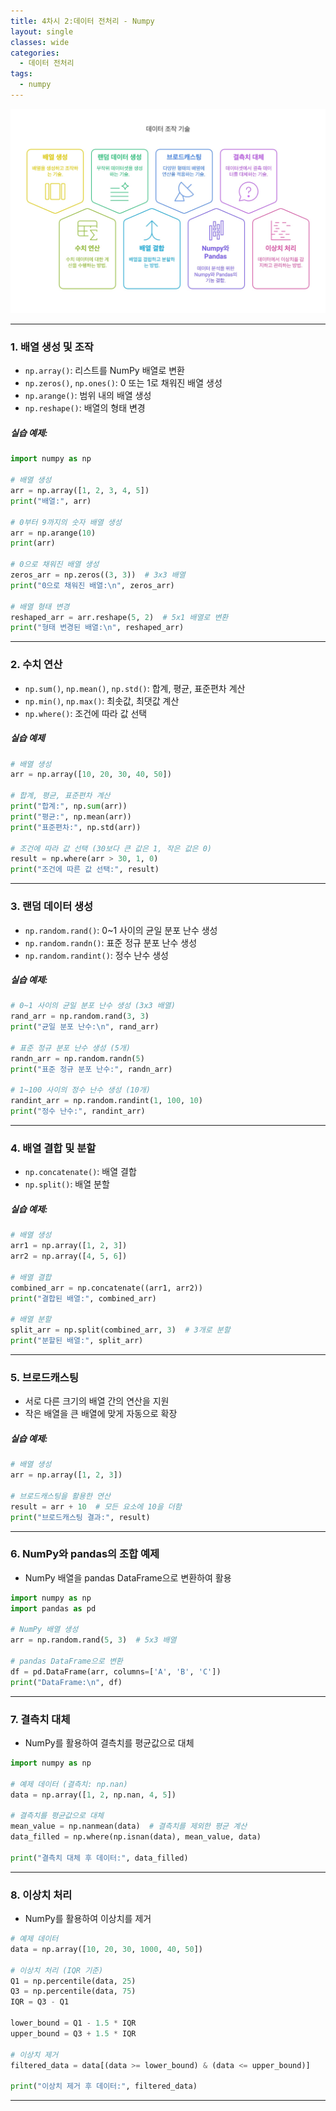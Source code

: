 ```yaml
---
title: 4차시 2:데이터 전처리 - Numpy
layout: single
classes: wide
categories:
  - 데이터 전처리
tags:
  - numpy
---
```


![numpy개요](/assets/images/numpy.jpg)

---

### **1. 배열 생성 및 조작**

  - `np.array()`: 리스트를 NumPy 배열로 변환
  - `np.zeros()`, `np.ones()`: 0 또는 1로 채워진 배열 생성
  - `np.arange()`: 범위 내의 배열 생성
  - `np.reshape()`: 배열의 형태 변경

##### **실습 예제**:

```python
import numpy as np

# 배열 생성
arr = np.array([1, 2, 3, 4, 5])
print("배열:", arr)

# 0부터 9까지의 숫자 배열 생성
arr = np.arange(10)
print(arr)

# 0으로 채워진 배열 생성
zeros_arr = np.zeros((3, 3))  # 3x3 배열
print("0으로 채워진 배열:\n", zeros_arr)

# 배열 형태 변경
reshaped_arr = arr.reshape(5, 2)  # 5x1 배열로 변환
print("형태 변경된 배열:\n", reshaped_arr)
```

---

### **2. 수치 연산**

  - `np.sum()`, `np.mean()`, `np.std()`: 합계, 평균, 표준편차 계산
  - `np.min()`, `np.max()`: 최솟값, 최댓값 계산
  - `np.where()`: 조건에 따라 값 선택

##### **실습 예제**

```python
# 배열 생성
arr = np.array([10, 20, 30, 40, 50])

# 합계, 평균, 표준편차 계산
print("합계:", np.sum(arr))
print("평균:", np.mean(arr))
print("표준편차:", np.std(arr))

# 조건에 따라 값 선택 (30보다 큰 값은 1, 작은 값은 0)
result = np.where(arr > 30, 1, 0)
print("조건에 따른 값 선택:", result)
```

---

### **3. 랜덤 데이터 생성**

  - `np.random.rand()`: 0~1 사이의 균일 분포 난수 생성
  - `np.random.randn()`: 표준 정규 분포 난수 생성
  - `np.random.randint()`: 정수 난수 생성

##### **실습 예제**:

```python
# 0~1 사이의 균일 분포 난수 생성 (3x3 배열)
rand_arr = np.random.rand(3, 3)
print("균일 분포 난수:\n", rand_arr)

# 표준 정규 분포 난수 생성 (5개)
randn_arr = np.random.randn(5)
print("표준 정규 분포 난수:", randn_arr)

# 1~100 사이의 정수 난수 생성 (10개)
randint_arr = np.random.randint(1, 100, 10)
print("정수 난수:", randint_arr)
```

---

### **4. 배열 결합 및 분할**

  - `np.concatenate()`: 배열 결합
  - `np.split()`: 배열 분할

##### **실습 예제**:

```python
# 배열 생성
arr1 = np.array([1, 2, 3])
arr2 = np.array([4, 5, 6])

# 배열 결합
combined_arr = np.concatenate((arr1, arr2))
print("결합된 배열:", combined_arr)

# 배열 분할
split_arr = np.split(combined_arr, 3)  # 3개로 분할
print("분할된 배열:", split_arr)
```

---

### **5. 브로드캐스팅**

  - 서로 다른 크기의 배열 간의 연산을 지원
  - 작은 배열을 큰 배열에 맞게 자동으로 확장

##### **실습 예제**:

```python
# 배열 생성
arr = np.array([1, 2, 3])

# 브로드캐스팅을 활용한 연산
result = arr + 10  # 모든 요소에 10을 더함
print("브로드캐스팅 결과:", result)
```

---

### **6. NumPy와 pandas의 조합 예제**
- NumPy 배열을 pandas DataFrame으로 변환하여 활용

```python
import numpy as np
import pandas as pd

# NumPy 배열 생성
arr = np.random.rand(5, 3)  # 5x3 배열

# pandas DataFrame으로 변환
df = pd.DataFrame(arr, columns=['A', 'B', 'C'])
print("DataFrame:\n", df)
```

---

### **7. 결측치 대체**
- NumPy를 활용하여 결측치를 평균값으로 대체

```python
import numpy as np

# 예제 데이터 (결측치: np.nan)
data = np.array([1, 2, np.nan, 4, 5])

# 결측치를 평균값으로 대체
mean_value = np.nanmean(data)  # 결측치를 제외한 평균 계산
data_filled = np.where(np.isnan(data), mean_value, data)

print("결측치 대체 후 데이터:", data_filled)
```

---

### **8. 이상치 처리**
- NumPy를 활용하여 이상치를 제거

```python
# 예제 데이터
data = np.array([10, 20, 30, 1000, 40, 50])

# 이상치 처리 (IQR 기준)
Q1 = np.percentile(data, 25)
Q3 = np.percentile(data, 75)
IQR = Q3 - Q1

lower_bound = Q1 - 1.5 * IQR
upper_bound = Q3 + 1.5 * IQR

# 이상치 제거
filtered_data = data[(data >= lower_bound) & (data <= upper_bound)]

print("이상치 제거 후 데이터:", filtered_data)
```

---

